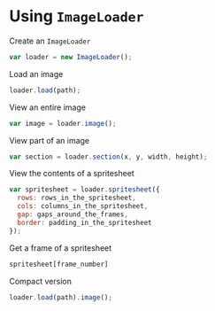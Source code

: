 # Using `ImageLoader`
Create an `ImageLoader`
```js
var loader = new ImageLoader();
```
Load an image
```js
loader.load(path);
```
View an entire image
```js
var image = loader.image();
```
View part of an image
```js
var section = loader.section(x, y, width, height);
```
View the contents of a spritesheet
```js
var spritesheet = loader.spritesheet({
  rows: rows_in_the_spritesheet,
  cols: columns_in_the_spritesheet,
  gap: gaps_around_the_frames,
  border: padding_in_the_spritesheet
});
```
Get a frame of a spritesheet
```js
spritesheet[frame_number]
```
Compact version
```js
loader.load(path).image();
```
